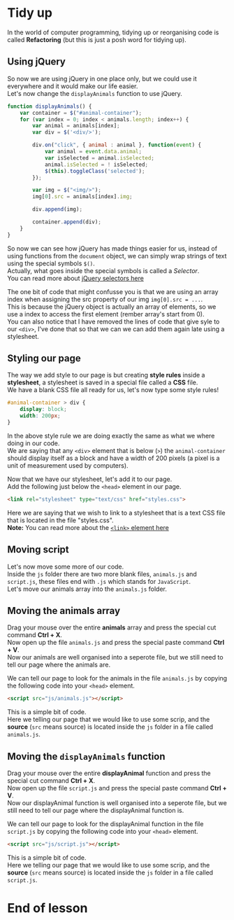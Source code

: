 
# Tidy up

In the world of computer programming, tidying up or reorganising code is called __Refactoring__ (but this is just a posh word for tidying up).

## Using jQuery

So now we are using jQuery in one place only, but we could use it everywhere and it would make our life easier.<br>
Let's now change the `displayAnimals` function to use jQuery.

```JavaScript
function displayAnimals() {
    var container = $("#animal-container");
    for (var index = 0; index < animals.length; index++) {
        var animal = animals[index];
        var div = $('<div/>');

        div.on("click", { animal : animal }, function(event) {
            var animal = event.data.animal;
            var isSelected = animal.isSelected;
            animal.isSelected = ! isSelected;
            $(this).toggleClass('selected');
        });

        var img = $("<img/>");
        img[0].src = animals[index].img;

        div.append(img);

        container.append(div);
    }
}
```

So now we can see how jQuery has made things easier for us, instead of using functions from the `document` object, we can simply wrap strings of text using the special symbols `$()`.<br>
Actually, what goes inside the special symbols is called a <i>Selector</i>.<br>
You can read more about [jQuery selectors here](https://www.w3schools.com/jquery/jquery_selectors.asp)

The one bit of code that might confusse you is that we are using an array index when assigning the src property of our img `img[0].src = ...`.<br>
This is because the jQuery object is actually an array of elements, so we use a index to access the first element (rember array's start from 0).<br>
You can also notice that I have removed the lines of code that give syle to our `<div>`, I've done that so that we can we can add them again late using a stylesheet.

## Styling our page

The way we add style to our page is but creating __style rules__ inside a __stylesheet__, a stylesheet is saved in a special file called a __CSS__ file.<br>
We have a blank CSS file all ready for us, let's now type some style rules!

```CSS
#animal-container > div {
    display: block;
    width: 200px;
}
```

In the above style rule we are doing exactly the same as what we where doing in our code.<br>
We are saying that any `<div>` element that is below (`>`) the `animal-container` should display itself as a block and have a width of 200 pixels (a pixel is a unit of measurement used by computers).

Now that we have our stylesheet, let's add it to our page.<br>
Add the following just below the `<head>` element in our page.

```HTML
<link rel="stylesheet" type="text/css" href="styles.css">
```

Here we are saying that we wish to link to a stylesheet that is a text CSS file that is located in the file "styles.css".<br>
__Note:__ You can read more about the [`<link>` element here](https://www.w3schools.com/tags/tag_link.asp)

## Moving script

Let's now move some more of our code.<br>
Inside the `js` folder there are two more blank files, `animals.js` and `script.js`, these files end with `.js` which stands for `JavaScript`.<br>
Let's move our animals array into the `animals.js` folder.

## Moving the animals array

Drag your mouse over the entire __animals__ array and press the special cut command __Ctrl + X__.<br>
Now open up the file `animals.js` and press the special paste command __Ctrl + V__.<br>
Now our animals are well organised into a seperote file, but we still need to tell our page where the animals are.

We can tell our page to look for the animals in the file `animals.js` by copying the following code into your `<head>` element.

```HTML
<script src="js/animals.js"></script>
```

This is a simple bit of code.<br>
Here we telling our page that we would like to use some scrip, and the __source__ (`src` means source) is located inside the `js` folder in a file called `animals.js`.

## Moving the `displayAnimals` function

Drag your mouse over the entire __displayAnimal__ function and press the special cut command __Ctrl + X__.<br>
Now open up the file `script.js` and press the special paste command __Ctrl + V__.<br>
Now our displayAnimal function is well organised into a seperote file, but we still need to tell our page where the displayAnimal function is.

We can tell our page to look for the displayAnimal function in the file `script.js` by copying the following code into your `<head>` element.

```HTML
<script src="js/script.js"></script>
```

This is a simple bit of code.<br>
Here we telling our page that we would like to use some scrip, and the __source__ (`src` means source) is located inside the `js` folder in a file called `script.js`.

# End of lesson